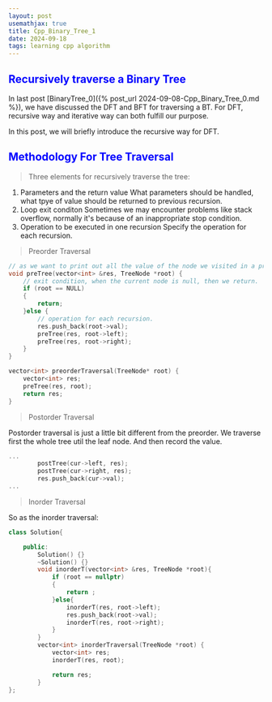 ```yaml
---
layout: post
usemathjax: true
title: Cpp_Binary_Tree_1
date: 2024-09-18
tags: learning cpp algorithm
---
```


<!--# <span style="color: blue;"></span>-->
## <span style="color: blue;">Recursively traverse a Binary Tree</span>
In last post [BinaryTree_0]({% post_url 2024-09-08-Cpp_Binary_Tree_0.md %}), we have discussed the DFT and BFT for traversing a BT. For DFT, recursive way and iterative way can both fulfill our purpose.

In this post, we will briefly introduce the recursive way for DFT.
<!--more-->

## <span style="color: blue;">Methodology For Tree Traversal</span>

> Three elements for recursively traverse the tree:
1. Parameters and the return value
   What parameters should be handled, what tpye of value should be returned to previous recursion.
2. Loop exit conditon
    Sometimes we may encounter problems like stack overflow, normally it's because of an inappropriate stop condition.
3. Operation to be executed in one recursion
    Specify the operation for each recursion.

> Preorder Traversal

```cpp
// as we want to print out all the value of the node we visited in a preorder form, the result should be added into vector<int>.
void preTree(vector<int> &res, TreeNode *root) {
    // exit condition, when the current node is null, then we return.
    if (root == NULL)
    {
        return;
    }else {
        // operation for each recursion.
        res.push_back(root->val);
        preTree(res, root->left);
        preTree(res, root->right);
    }
}

vector<int> preorderTraversal(TreeNode* root) {
    vector<int> res;
    preTree(res, root);
    return res;
}
```

> Postorder Traversal

Postorder traversal is just a little bit different from the preorder. We traverse first the whole tree util the leaf node. And then record the value.

```cpp
...
        postTree(cur->left, res);
        postTree(cur->right, res);
        res.push_back(cur->val);
...

```

> Inorder Traversal

So as the inorder traversal:
```cpp
class Solution{

    public:
        Solution() {}
        ~Solution() {}
        void inorderT(vector<int> &res, TreeNode *root){
            if (root == nullptr)
            {
                return ;
            }else{
                inorderT(res, root->left);
                res.push_back(root->val);
                inorderT(res, root->right);
            }
        }
        vector<int> inorderTraversal(TreeNode *root) {
            vector<int> res;
            inorderT(res, root);

            return res;
        }
};
```